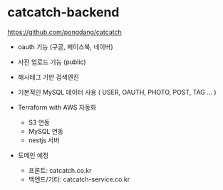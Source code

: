 # catcatch-backend

https://github.com/pongdang/catcatch

- oauth 기능 (구글, 페이스북, 네이버)
- 사진 업로드 기능 (public)
- 해시태그 기반 검색엔진
- 기본적인 MySQL 데이터 사용 ( USER, OAUTH, PHOTO, POST, TAG ... )

- Terraform with AWS 자동화

  - S3 연동
  - MySQL 연동
  - nestjs 서버

- 도메인 예정
  - 프론트: catcatch.co.kr
  - 백엔드/기타: catcatch-service.co.kr
